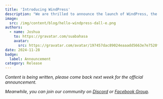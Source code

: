```yaml
---
title: 'Introducing WindPress'
description: "We are thrilled to announce the launch of WindPress, the new way to use Tailwind CSS with WordPress."
image:
  src: /img/content/blog/hello-windpress-dall-e.png
authors:
  - name: Joshua
    to: https://gravatar.com/suabahasa
    avatar:
      src: https://gravatar.com/avatar/197457dac89024eaaadd5663e7e7520f?size=256
date: 2024-11-28
badge:
  label: Announcement
category: Release
---
```


_Content is being written, please come back next week for the official announcement._

_Meanwhile, you can join our community on [Discord](/go/discord) or [Facebook Group](/go/facebook)._